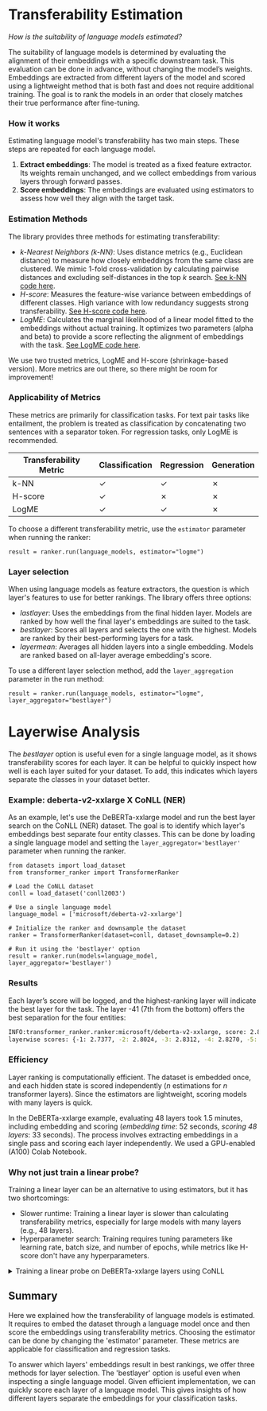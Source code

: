 # Transferability Estimation

_How is the suitability of language models estimated?_

The suitability of language models is determined by evaluating the alignment of their embeddings with a specific downstream task.
This evaluation can be done in advance, without changing the model’s weights.
Embeddings are extracted from different layers of the model and scored using a lightweight method that is both fast and does not require additional training.
The goal is to rank the models in an order that closely matches their true performance after fine-tuning.

### How it works

Estimating language model's transferability has two main steps. These steps are repeated for each language model. 

1. **Extract embeddings**: The model is treated as a fixed feature extractor. Its weights remain unchanged, and we collect embeddings from various layers through forward passes.
2. **Score embeddings**: The embeddings are evaluated using estimators to assess how well they align with the target task.

### Estimation Methods

The library provides three methods for estimating transferability:

- _k-Nearest Neighbors (k-NN)_: Uses distance metrics (e.g., Euclidean distance) to measure how closely embeddings from the same class are clustered. We mimic 1-fold cross-validation by calculating pairwise distances and excluding self-distances in the top _k_ search. [See k-NN code here](https://github.com/flairNLP/transformer-ranker/blob/main/transformer_ranker/estimators/nearestneighbors.py).
- _H-score_: Measures the feature-wise variance between embeddings of different classes. High variance with low redundancy suggests strong transferability. [See H-score code here](https://github.com/flairNLP/transformer-ranker/blob/main/transformer_ranker/estimators/hscore.py).
- _LogME_: Calculates the marginal likelihood of a linear model fitted to the embeddings without actual training. It optimizes two parameters (alpha and beta) to provide a score reflecting the alignment of embeddings with the task. [See LogME code here](https://github.com/flairNLP/transformer-ranker/blob/main/transformer_ranker/estimators/logme.py).

We use two trusted metrics, LogME and H-score (shrinkage-based version). More metrics are out there, so there might be room for improvement!

### Applicability of Metrics

These metrics are primarily for classification tasks.
For text pair tasks like entailment, the problem is treated as classification by concatenating two sentences with a separator token.
For regression tasks, only LogME is recommended.

| **Transferability Metric** | **Classification** | **Regression** | **Generation** |
|----------------------------|--------------------|----------------|----------------|
| k-NN                       | ✓                  | ✓              | ✗              |
| H-score                    | ✓                  | ✗              | ✗              |
| LogME                      | ✓                  | ✓              | ✗              |

To choose a different transferability metric, use the `estimator` parameter when running the ranker:

```python3
result = ranker.run(language_models, estimator="logme")
```

### Layer selection

When using language models as feature extractors, the question is which layer's features to use for better rankings. The library offers three options:

- _lastlayer_: Uses the embeddings from the final hidden layer. Models are ranked by how well the final layer's embeddings are suited to the task.
- _bestlayer_: Scores all layers and selects the one with the highest. Models are ranked by their best-performing layers for a task.
- _layermean_: Averages all hidden layers into a single embedding. Models are ranked based on all-layer average embedding's score.

To use a different layer selection method, add the `layer_aggregation` parameter in the run method:

```python3
result = ranker.run(language_models, estimator="logme", layer_aggregator="bestlayer")
```

# Layerwise Analysis

The _bestlayer_ option is useful even for a single language model, as it shows transferability scores for each layer.
It can be helpful to quickly inspect how well is each layer suited for your dataset.
To add, this indicates which layers separate the classes in your dataset better. 

### Example: deberta-v2-xxlarge X CoNLL (NER)

As an example, let's use the DeBERTa-xxlarge model and run the best layer search on the CoNLL (NER) dataset.
The goal is to identify which layer's embeddings best separate four entity classes.
This can be done by loading a single language model and setting the `layer_aggregator='bestlayer'` parameter when running the ranker.

```python3
from datasets import load_dataset
from transformer_ranker import TransformerRanker

# Load the CoNLL dataset
conll = load_dataset('conll2003')

# Use a single language model
language_model = ['microsoft/deberta-v2-xxlarge']

# Initialize the ranker and downsample the dataset
ranker = TransformerRanker(dataset=conll, dataset_downsample=0.2)

# Run it using the 'bestlayer' option
result = ranker.run(models=language_model, layer_aggregator='bestlayer')
```

### Results

Each layer’s score will be logged, and the highest-ranking layer will indicate the best layer for the task.
The layer -41 (7th from the bottom) offers the best separation for the four entities:

```bash
INFO:transformer_ranker.ranker:microsoft/deberta-v2-xxlarge, score: 2.8912 (layer -41)
layerwise scores: {-1: 2.7377, -2: 2.8024, -3: 2.8312, -4: 2.8270, -5: 2.8293, -6: 2.7952, -7: 2.7894, -8: 2.7777, -9: 2.7490, -10: 2.7020, -11: 2.6537, -12: 2.7227, -13: 2.6930, -14: 2.7187, -15: 2.7494, -16: 2.7002, -17: 2.6834, -18: 2.6210, -19: 2.6126, -20: 2.6459, -21: 2.6693, -22: 2.6730, -23: 2.6475, -24: 2.7037, -25: 2.6768, -26: 2.6912, -27: 2.7300, -28: 2.7525, -29: 2.7691, -30: 2.7436, -31: 2.7702, -32: 2.7866, -33: 2.7737, -34: 2.7550, -35: 2.7269, -36: 2.7723, -37: 2.7586, -38: 2.7969, -39: 2.8551, -40: 2.8692, -41: 2.8912, -42: 2.8530, -43: 2.8646, -44: 2.8655, -45: 2.8210, -46: 2.7836, -47: 2.6945, -48: 2.5153}
```

### Efficiency

Layer ranking is computationally efficient. 
The dataset is embedded once, and each hidden state is scored independently (_n_ estimations for _n_ transformer layers). 
Since the estimators are lightweight, scoring models with many layers is quick.

In the DeBERTa-xxlarge example, evaluating 48 layers took 1.5 minutes, including embedding and scoring (_embedding time_: 52 seconds, _scoring 48 layers_: 33 seconds).
The process involves extracting embeddings in a single pass and scoring each layer independently.
We used a GPU-enabled (A100) Colab Notebook.

### Why not just train a linear probe?

Training a linear layer can be an alternative to using estimators, but it has two shortcomings:

- Slower runtime: Training a linear layer is slower than calculating transferability metrics, especially for large models with many layers (e.g., 48 layers).
- Hyperparameter search: Training requires tuning parameters like learning rate, batch size, and number of epochs, while metrics like H-score don't have any hyperparameters.

<details> <summary> Training a linear probe on DeBERTa-xxlarge layers using CoNLL <br> </summary>


| Layer index | CoNLL dev | CoNLL test |
|-------------|-----------|------------|
| -1          | 0.9011    | 0.8674     |
| -2          | 0.9035    | 0.8765     |
| -3          | 0.9064    | 0.8812     |
| -4          | 0.9057    | 0.8786     |
| -5          | 0.9063    | 0.8805     |
| -6          | 0.9039    | 0.8754     |
| -7          | 0.9002    | 0.8739     |
| -8          | 0.9017    | 0.8681     |
| -9          | 0.8999    | 0.8687     |
| -10         | 0.8996    | 0.8688     |
| -11         | 0.8979    | 0.8687     |
| -12         | 0.8932    | 0.8636     |
| -13         | 0.8981    | 0.8634     |
| -14         | 0.9011    | 0.8737     |
| -15         | 0.9005    | 0.8703     |
| -16         | 0.8957    | 0.8688     |
| -17         | 0.8944    | 0.8624     |
| -18         | 0.8875    | 0.8554     |
| -19         | 0.8845    | 0.8582     |
| -20         | 0.8890    | 0.8599     |
| -21         | 0.8954    | 0.8633     |
| -22         | 0.9021    | 0.8721     |
| -23         | 0.9043    | 0.8689     |
| -24         | 0.9043    | 0.8711     |
| -25         | 0.9094    | 0.8754     |
| -26         | 0.9090    | 0.8831     |
| -27         | 0.9098    | 0.8736     |
| -28         | 0.9096    | 0.8777     |
| -29         | 0.9154    | 0.8853     |
| -30         | 0.9076    | 0.8724     |
| -31         | 0.9133    | 0.8844     |
| -32         | 0.9115    | 0.8877     |
| -33         | 0.9181    | 0.8850     |
| -34         | 0.9141    | 0.8832     |
| -35         | 0.9135    | 0.8883     |
| -36         | 0.9149    | 0.8866     |
| -37         | 0.9172    | 0.8875     |
| -38         | 0.9176    | 0.8869     |
| -39         | 0.9225    | 0.8930     |
| -40         | 0.9232    | 0.8960     |
| -41         | 0.9274    | 0.8972     |
| -42         | 0.9239    | 0.8892     |
| -43         | 0.9215    | 0.8887     |
| -44         | 0.9163    | 0.8887     |
| -45         | 0.9089    | 0.8713     |
| -46         | 0.9105    | 0.8656     |
| -47         | 0.9006    | 0.8556     |
| -48         | 0.8640    | 0.8086     |

We use the F1-micro average to report scores for both development and test splits.

The layerwise scores of linear probing strongly correlate with H-scores.

</details>


## Summary

Here we explained how the transferability of language models is estimated.
It requires to embed the dataset through a language model once and then score the embeddings using transferability metrics. 
Choosing the estimator can be done by changing the 'estimator' parameter.
These metrics are applicable for classification and regression tasks. 

To answer which layers' embeddings result in best rankings, we offer three methods for layer selection.
The 'bestlayer' option is useful even when inspecting a single language model.
Given efficient implementation, we can quickly score each layer of a language model.
This gives insights of how different layers separate the embeddings for your classification tasks.
